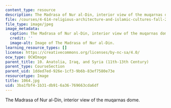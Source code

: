 ```yaml
---
content_type: resource
description: The Madrasa of Nur al-Din, interior view of the muqarnas dome.
file: /courses/4-614-religious-architecture-and-islamic-cultures-fall-2002/3ba1fbf41b31db916a36769663cda6df_1064.jpg
file_type: image/jpeg
image_metadata:
  caption: The Madrasa of Nur al-Din, interior view of the muqarnas dome.
  credit: ''
  image-alt: Image of The Madrasa of Nur al-Din.
learning_resource_types: []
license: https://creativecommons.org/licenses/by-nc-sa/4.0/
ocw_type: OCWImage
parent_title: 10. Anatolia, Iraq, and Syria (11th-13th Century)
parent_type: CourseSection
parent_uid: 1dded7ed-926e-1cf3-9b6b-83ef7580e73e
resourcetype: Image
title: 1064.jpg
uid: 3ba1fbf4-1b31-db91-6a36-769663cda6df
---
```

The Madrasa of Nur al-Din, interior view of the muqarnas dome.